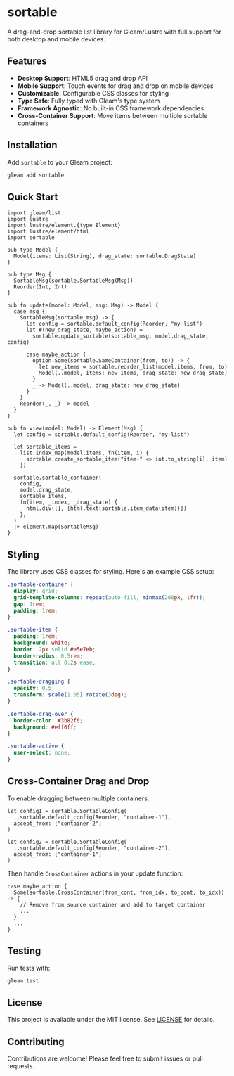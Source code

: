 # sortable

A drag-and-drop sortable list library for Gleam/Lustre with full support for both desktop and mobile devices.

## Features

- **Desktop Support**: HTML5 drag and drop API
- **Mobile Support**: Touch events for drag and drop on mobile devices
- **Customizable**: Configurable CSS classes for styling
- **Type Safe**: Fully typed with Gleam's type system
- **Framework Agnostic**: No built-in CSS framework dependencies
- **Cross-Container Support**: Move items between multiple sortable containers

## Installation

Add `sortable` to your Gleam project:

```sh
gleam add sortable
```

## Quick Start

```gleam
import gleam/list
import lustre
import lustre/element.{type Element}
import lustre/element/html
import sortable

pub type Model {
  Model(items: List(String), drag_state: sortable.DragState)
}

pub type Msg {
  SortableMsg(sortable.SortableMsg(Msg))
  Reorder(Int, Int)
}

pub fn update(model: Model, msg: Msg) -> Model {
  case msg {
    SortableMsg(sortable_msg) -> {
      let config = sortable.default_config(Reorder, "my-list")
      let #(new_drag_state, maybe_action) =
        sortable.update_sortable(sortable_msg, model.drag_state, config)

      case maybe_action {
        option.Some(sortable.SameContainer(from, to)) -> {
          let new_items = sortable.reorder_list(model.items, from, to)
          Model(..model, items: new_items, drag_state: new_drag_state)
        }
        _ -> Model(..model, drag_state: new_drag_state)
      }
    }
    Reorder(_, _) -> model
  }
}

pub fn view(model: Model) -> Element(Msg) {
  let config = sortable.default_config(Reorder, "my-list")

  let sortable_items =
    list.index_map(model.items, fn(item, i) {
      sortable.create_sortable_item("item-" <> int.to_string(i), item)
    })

  sortable.sortable_container(
    config,
    model.drag_state,
    sortable_items,
    fn(item, _index, _drag_state) {
      html.div([], [html.text(sortable.item_data(item))])
    },
  )
  |> element.map(SortableMsg)
}
```

## Styling

The library uses CSS classes for styling. Here's an example CSS setup:

```css
.sortable-container {
  display: grid;
  grid-template-columns: repeat(auto-fill, minmax(200px, 1fr));
  gap: 1rem;
  padding: 1rem;
}

.sortable-item {
  padding: 1rem;
  background: white;
  border: 2px solid #e5e7eb;
  border-radius: 0.5rem;
  transition: all 0.2s ease;
}

.sortable-dragging {
  opacity: 0.5;
  transform: scale(1.05) rotate(3deg);
}

.sortable-drag-over {
  border-color: #3b82f6;
  background: #eff6ff;
}

.sortable-active {
  user-select: none;
}
```

## Cross-Container Drag and Drop

To enable dragging between multiple containers:

```gleam
let config1 = sortable.SortableConfig(
  ..sortable.default_config(Reorder, "container-1"),
  accept_from: ["container-2"]
)

let config2 = sortable.SortableConfig(
  ..sortable.default_config(Reorder, "container-2"),
  accept_from: ["container-1"]
)
```

Then handle `CrossContainer` actions in your update function:

```gleam
case maybe_action {
  Some(sortable.CrossContainer(from_cont, from_idx, to_cont, to_idx)) -> {
    // Remove from source container and add to target container
    ...
  }
  ...
}
```

## Testing

Run tests with:

```sh
gleam test
```

## License

This project is available under the MIT license. See [LICENSE](LICENSE) for details.

## Contributing

Contributions are welcome! Please feel free to submit issues or pull requests.
